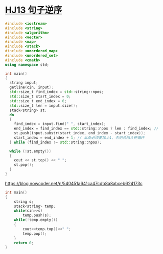 # [**HJ13** **句子逆序**](https://www.nowcoder.com/practice/48b3cb4e3c694d9da5526e6255bb73c3?tpId=37&tqId=21236&rp=1&ru=/ta/huawei&qru=/ta/huawei&difficulty=&judgeStatus=&tags=/question-ranking)



```c++
#include <iostream>
#include <string>
#include <algorithm>
#include <vector>
#include <map>
#include <stack>
#include <unordered_map>
#include <unordered_set>
#include <cmath>
using namespace std;

int main()
{
  string input;
  getline(cin, input);
  std::size_t find_index = std::string::npos;
  std::size_t start_index = 0;
  std::size_t end_index = 0;
  std::size_t len = input.size();
  stack<string> st;
  do
  {
    find_index = input.find(" ", start_index);
    end_index = find_index == std::string::npos ? len : find_index; //
    st.push(input.substr(start_index, end_index - start_index));
    start_index = end_index + 1; // 此处必须要加上1，否则会陷入死循环
  } while (find_index != std::string::npos);

  while (!st.empty())
  {
    cout << st.top() << " ";
    st.pop();
  }
}
```





https://blog.nowcoder.net/n/540451a641ca47cdb8a8abceb624173c

```c++
int main()
{
    string s;
    stack<string> temp;
    while(cin>>s)
        temp.push(s);
    while(!temp.empty())
    {
        cout<<temp.top()<<" ";
        temp.pop();
    }
    return 0;
}
```


